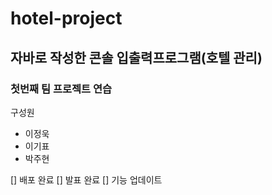 # hotel-project
## 자바로 작성한 콘솔 입출력프로그램(호텔 관리)
### 첫번째 팀 프로젝트 연습
구성원
- 이정욱
- 이기표
- 박주현

[] 배포 완료
[] 발표 완료
[] 기능 업데이트

